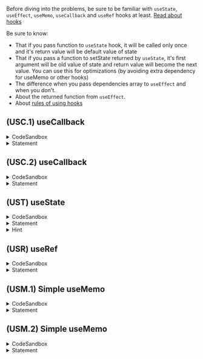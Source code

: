 Before diving into the problems, be sure to be familiar with `useState`, `useEffect`, `useMemo`, `useCallback` and `useRef` hooks at least. [Read about hooks](https://reactjs.org/docs/hooks-overview.html)

Be sure to know:
* That if you pass function to `useState` hook, it will be called only once and it's return value will be default value of state 
* That if you pass a function to setState returned by `useState`,  it's first argument will be old value of state and return value will become the next value. You can use this for optimizations (by avoiding extra dependency for useMemo or other hooks)
* The difference when you pass dependencies array to `useEffect` and when you don't.
* About the returned function from `useEffect`.
* About [rules of using hooks](https://reactjs.org/docs/hooks-rules.html)



## (USC.1) useCallback
<details>
  <summary>CodeSandbox</summary>

https://codesandbox.io/s/usc1-8gg34?file=/src/hook.ts
</details>

<details>
  <summary>Statement</summary>

Write custom hook without using `useCallback` which behaves exactly like `useCallback`.
</details>


## (USC.2) useCallback
<details>
  <summary>CodeSandbox</summary>

https://codesandbox.io/s/usc2-892uq?file=/src/hook.ts
</details>

<details>
  <summary>Statement</summary>

Write custom hook that accepts a function `fn` and:  
🔹 Returns a function `outFn`, which guaranteedly is not changed on re-renders  
🔹 `outFn` should behave exactly like `fn`  
🔸 Do not use `useCallback` hook


In other words, you are required to write custom hook similar to `useCallback` which does not need dependencies array and has same (or even better) performance benefits.
</details>


## (UST) useState
<details>
  <summary>CodeSandbox</summary>

https://codesandbox.io/s/ust-u1e00?file=/src/hook.ts
</details>

<details>
  <summary>Statement</summary>

Write custom hook without using `useState` which behaves exactly like `useState`.
Be sure that:  
🔹 It can accept default value as well as a function which returns default value  
🔹 Second element of returned array (`setState`) can accept new value as well as function that receives old value and returns new value 
🔹 Make sure that `setState` stays the same function and is not changed on re-renders  
🔸 You can use `useReducer` hook only for re-rendering purpose
</details>


<details>
  <summary>Hint</summary>

We provide `useForceUpdate` custom hook as a helper for re-rendering.

```ts
const useForceUpdate = () => {
    const [, forceUpdate] = useReducer(x => x + 1, 0);
    return forceUpdate;
}
```
</details>


## (USR) useRef
<details>
  <summary>CodeSandbox</summary>

https://codesandbox.io/s/usr-oi6i4?file=/src/hook.ts
</details>

<details>
  <summary>Statement</summary>

Write custom hook without using `useRef` which behaves exactly like `useRef`.
</details>


## (USM.1) Simple useMemo
<details>
  <summary>CodeSandbox</summary>

https://codesandbox.io/s/usm1-n3emx?file=/src/hook.ts
</details>

<details>
  <summary>Statement</summary>

Write custom hook without using neither `useMemo` nor `useCallback` which behaves exactly like `useMemo`.
</details>

## (USM.2) Simple useMemo
<details>
  <summary>CodeSandbox</summary>

https://codesandbox.io/s/usm2-j5m2e?file=/src/hook.ts
</details>

<details>
  <summary>Statement</summary>

Write higher order function which:  
🔹 Accepts function `compareFn` as a sole parameter.  
  `compareFn` itselft accepts two arrays as parameters and returns a boolean - whether every element of arrays on same indixes are equal or not. It can use simple shallow equality, deep equality or even custom. The implementation of `compareFn` is not imporant for us anyway.  
🔹 Returns custom hook which behaves like `useMemo` with the difference that the equality of old and new dependencies must be checked by `compareFn` function.  
🔹 Does not use neither `useMemo` nor `useCallback`
</details>
